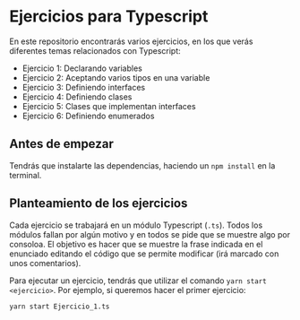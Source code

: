 # Ejercicios para Typescript

En este repositorio encontrarás varios ejercicios, en los que verás diferentes temas relacionados con Typescript:
- Ejercicio 1: Declarando variables
- Ejercicio 2: Aceptando varios tipos en una variable
- Ejercicio 3: Definiendo interfaces
- Ejercicio 4: Definiendo clases
- Ejercicio 5: Clases que implementan interfaces
- Ejercicio 6: Definiendo enumerados

## Antes de empezar

Tendrás que instalarte las dependencias, haciendo un `npm install` en la terminal.

## Planteamiento de los ejercicios

Cada ejercicio se trabajará en un módulo Typescript (`.ts`). Todos los módulos fallan por algún motivo y en todos se pide que se muestre algo por consoloa. El objetivo es hacer que se muestre la frase indicada en el enunciado editando el código que se permite modificar (irá marcado con unos comentarios).

Para ejecutar un ejercicio, tendrás que utilizar el comando `yarn start <ejercicio>`. Por ejemplo, si queremos hacer el primer ejercicio:

```
yarn start Ejercicio_1.ts
```
